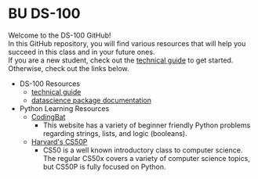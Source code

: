 # BU DS-100

Welcome to the DS-100 GitHub!<br>
In this GitHub repository, you will find various resources that will help you succeed in this class and in your future ones.<br>
If you are a new student, check out the [technical guide](https://nbviewer.org/github/langdon/ds-100/blob/cethan-ec_file_jupyter-draft/DS-100_Technical_Guide.ipynb) to get started. Otherwise, check out the links below.

- DS-100 Resources
  - [technical guide](https://nbviewer.org/github/langdon/ds-100/blob/cethan-ec_file_jupyter-draft/DS-100_Technical_Guide.ipynb)
  - [datascience package documentation](http://data8.org/datascience/index.html)
- Python Learning Resources
  - [CodingBat](https://codingbat.com/python)
    - This website has a variety of beginner friendly Python problems regarding strings, lists, and logic (booleans).
  - [Harvard's CS50P](https://cs50.harvard.edu/python/2022/)
    - CS50 is a well known introductory class to computer science. The regular CS50x covers a variety of computer science topics, but CS50P is fully focused on Python.
